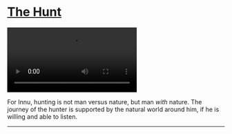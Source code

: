 # [The Hunt](http://artsmia.github.io/griot/#/stories/2174)

<video src='http://www.nametauinnu.ca/en/nomad/detail/29/21'></video>

For Innu, hunting is not man versus nature, but man *with* nature. The journey of the hunter is supported by the natural world around him, if he is willing and able to listen.

---

